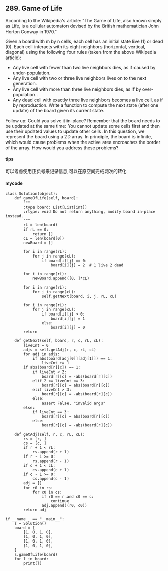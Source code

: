 ## 289. Game of Life

According to the Wikipedia's article: "The Game of Life, also known simply as Life, is a cellular automaton devised by the British mathematician John Horton Conway in 1970."

Given a board with m by n cells, each cell has an initial state live (1) or dead (0). Each cell interacts with its eight neighbors (horizontal, vertical, diagonal) using the following four rules (taken from the above Wikipedia article):

- Any live cell with fewer than two live neighbors dies, as if caused by under-population.
- Any live cell with two or three live neighbors lives on to the next generation.
- Any live cell with more than three live neighbors dies, as if by over-population..
- Any dead cell with exactly three live neighbors becomes a live cell, as if by reproduction.
Write a function to compute the next state (after one update) of the board given its current state.

Follow up: 
Could you solve it in-place? Remember that the board needs to be updated at the same time: You cannot update some cells first and then use their updated values to update other cells.
In this question, we represent the board using a 2D array. In principle, the board is infinite, which would cause problems when the active area encroaches the border of the array. How would you address these problems?

#### tips
可以考虑使用正负号来记录信息 可以在原空间完成两次的转化

#### mycode

```
class Solution(object):
    def gameOfLife(self, board):
        """
        :type board: List[List[int]]
        :rtype: void Do not return anything, modify board in-place instead.
        """
        rL = len(board)
        if rL == 0:
            return []
        cL = len(board[0])
        newBoard = []

        for i in range(rL):
            for j in range(cL):
                if board[i][j] == 0:
                    board[i][j] = 2  # 1 live 2 dead

        for i in range(rL):
            newBoard.append([0, ]*cL)

        for i in range(rL):
            for j in range(cL):
                self.getNext(board, i, j, rL, cL)

        for i in range(rL):
            for j in range(cL):
                if board[i][j] > 0:
                    board[i][j] = 1
                else:
                    board[i][j] = 0
        return

    def getNext(self, board, r, c, rL, cL):
        liveCnt = 0
        adjs = self.getAdj(r, c, rL, cL)
        for adj in adjs:
            if abs(board[adj[0]][adj[1]]) == 1:
                liveCnt += 1
        if abs(board[r][c]) == 1:
            if liveCnt < 2:
                board[r][c] = -abs(board[r][c])
            elif 2 <= liveCnt <= 3:
                board[r][c] = abs(board[r][c])
            elif liveCnt > 3:
                board[r][c] = -abs(board[r][c])
            else:
                assert False, "invalid args"
        else:
            if liveCnt == 3:
                board[r][c] = abs(board[r][c])
            else:
                board[r][c] = -abs(board[r][c])

    def getAdj(self, r, c, rL, cL):
        rs = [r, ]
        cs = [c, ]
        if r + 1 < rL:
            rs.append(r + 1)
        if r - 1 >= 0:
            rs.append(r - 1)
        if c + 1 < cL:
            cs.append(c + 1)
        if c - 1 >= 0:
            cs.append(c - 1)
        adj = []
        for r0 in rs:
            for c0 in cs:
                if r0 == r and c0 == c:
                    continue
                adj.append((r0, c0))
        return adj

if __name__ == "__main__":
    s = Solution()
    board = [
        [1, 0, 1, 0],
        [1, 0, 1, 0],
        [1, 0, 1, 0],
        [1, 0, 1, 0],
    ]
    s.gameOfLife(board)
    for l in board:
        print(l)
```
